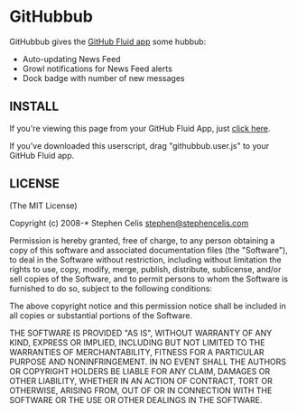 GitHubbub
=========

GitHubbub gives the [GitHub Fluid app](http://github.com/blog/47-new-fluid-icon)
some hubbub:

* Auto-updating News Feed
* Growl notifications for News Feed alerts
* Dock badge with number of new messages


INSTALL
-------
If you're viewing this page from your GitHub Fluid App, just
[click here](http://github.com/stephencelis/githubbub/tree/master%2Fgithubbub.user.js?raw=true).

If you've downloaded this userscript, drag "githubbub.user.js" to your GitHub
Fluid app.


LICENSE
-------

(The MIT License)

Copyright (c) 2008-* Stephen Celis <stephen@stephencelis.com>

Permission is hereby granted, free of charge, to any person obtaining a copy of
this software and associated documentation files (the "Software"), to deal in
the Software without restriction, including without limitation the rights to
use, copy, modify, merge, publish, distribute, sublicense, and/or sell copies
of the Software, and to permit persons to whom the Software is furnished to do
so, subject to the following conditions:

The above copyright notice and this permission notice shall be included in all
copies or substantial portions of the Software.

THE SOFTWARE IS PROVIDED "AS IS", WITHOUT WARRANTY OF ANY KIND, EXPRESS OR
IMPLIED, INCLUDING BUT NOT LIMITED TO THE WARRANTIES OF MERCHANTABILITY,
FITNESS FOR A PARTICULAR PURPOSE AND NONINFRINGEMENT. IN NO EVENT SHALL THE
AUTHORS OR COPYRIGHT HOLDERS BE LIABLE FOR ANY CLAIM, DAMAGES OR OTHER
LIABILITY, WHETHER IN AN ACTION OF CONTRACT, TORT OR OTHERWISE, ARISING FROM,
OUT OF OR IN CONNECTION WITH THE SOFTWARE OR THE USE OR OTHER DEALINGS IN THE
SOFTWARE.
